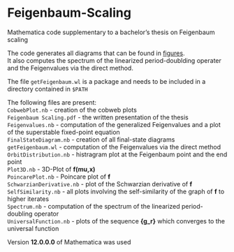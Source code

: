 # Feigenbaum-Scaling
Mathematica code supplementary to a bachelor’s thesis on Feigenbaum scaling  

The code generates all diagrams that can be found in [figures](figures).  
It also computes the spectrum of the linearized period-doublding operater and the Feigenvalues via the direct method. 

The file `getFeigenbaum.wl` is a package and needs to be included in a directory contained in `$PATH` 

The following files are present:  
`CobwebPlot.nb` - creation of the cobweb plots  
`Feigenbaum Scaling.pdf` - the written presentation of the thesis  
`Feigenvalues.nb` - computation of the generalized Feigenvalues and a plot of the superstable fixed-point equation  
`FinalStateDiagram.nb` - creation of all final-state diagrams  
`getFeigenbaum.wl` - computation of the Feigenvalues via the direct method  
`OrbitDistribution.nb` - histragram plot at the Feigenbaum point and the end point  
`Plot3D.nb` - 3D-Plot of **f(mu,x)**  
`PoincarePlot.nb` - Poincare plot of **f**  
`SchwarzianDerivative.nb` - plot of the Schwarzian derivative of **f**  
`SelfSimilarity.nb` - all plots involving the self-similarity of the graph of **f** to higher iterates  
`Spectrum.nb` - computation of the spectrum of the linearized period-doubling operator  
`UniversalFunction.nb` - plots of the sequence **{g_r}** which converges to the universal function  

Version **12.0.0.0** of Mathematica was used
